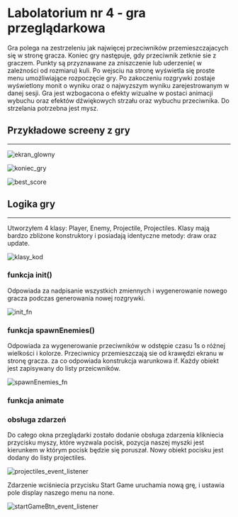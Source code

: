 # Labolatorium nr 4 - gra przeglądarkowa

Gra polega na zestrzeleniu jak najwięcej przeciwników przemieszczajacych się w stronę gracza. Koniec gry następuje, gdy przeciwnik zetknie sie z graczem. Punkty są przyznawane za zniszczenie lub uderzenie( w zależności od rozmiaru) kuli. Po wejsciu na stronę wyświetla się proste menu umożliwiające rozpoczęcie gry. Po zakoczeniu rozgrywki zostaje wyświetlony monit o wyniku oraz o najwyzszym wyniku zarejestrowanym w danej sesji. Gra jest wzbogacona o efekty wizualne w postaci animacji wybuchu oraz efektów dźwiękowych strzału oraz wybuchu przeciwnika. Do strzelania potrzebna jest mysz.

## Przykładowe screeny z gry

<hr>

![ekran_glowny]()

![koniec_gry]()

![best_score]()




## Logika gry

<hr>

Utworzyłem 4 klasy: Player, Enemy, Projectile, Projectiles. Klasy mają bardzo zbliżone konstruktory i posiadają identyczne metody: draw oraz update.

![klasy_kod]()

### funkcja init()

Odpowiada za nadpisanie wszystkich zmiennych i wygenerowanie nowego gracza podczas generowania nowej rozgrywki.

![init_fn]()

### funkcja spawnEnemies()

Odpowiada za wygenerowanie przeciwników w odstępie czasu 1s o różnej wielkości i kolorze. Przeciwnicy przemieszczają sie od krawędzi ekranu w stronę gracza. za co odpowiada konstrukcja warunkowa if. Każdy obiekt jest zapisywany do listy przeicwników.

![spawnEnemies_fn]()

### funkcja animate


### obsługa zdarzeń

Do całego okna przeglądarki zostało dodanie obsługa zdarzenia klikniecia przycisku myszy, które wyzwala pocisk, pozycja naszej myszki jest kierunkem w którym pocisk będzie się poruszał. Nowy obiekt pocisku jest dodany do listy projectiles.

![projectiles_event_listener]()

Zdarzenie wciśniecia przycisku Start Game uruchamia nową grę, i ustawia pole display naszego menu na none.

![startGameBtn_event_listener]()

